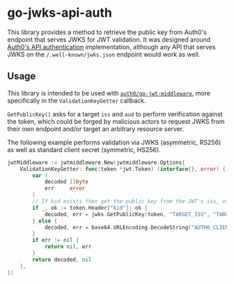 # go-jwks-api-auth

This library provides a method to retrieve the public key from Auth0's endpoint that serves JWKS for JWT validation. It was designed around [Auth0's API authentication](https://auth0.com/docs/api-auth/config/asking-for-access-tokens) implementation, although any API that serves JWKS on the `/.well-known/jwks.json` endpoint would work as well.

## Usage

This library is intended to be used with [`auth0/go-jwt-middleware`](https://github.com/auth0/go-jwt-middleware), more specifically in the `ValidationKeyGetter` callback.

`GetPublicKey()` asks for a target `iss` and `aud` to perform verification against the token, which could be forged by malicious actors to request JWKS from their own endpoint and/or target an arbitrary resource server.

The following example performs validation via JWKS (asymmetric, RS256) as well as standard client secret (symmetric, HS256).

```go
jwtMiddleware := jwtmiddleware.New(jwtmiddleware.Options{
	ValidationKeyGetter: func(token *jwt.Token) (interface{}, error) {
		var (
			decoded []byte
			err     error
		)
		// If kid exists then get the public key from the JWT's iss, otherwise use client secret
		if _, ok := token.Header["kid"]; ok {
			decoded, err = jwks.GetPublicKey(token, "TARGET_ISS", "TARGET_AUD")
		} else {
			decoded, err = base64.URLEncoding.DecodeString("AUTH0_CLIENT_SECRET")
		}
		if err != nil {
			return nil, err
		}
		return decoded, nil
	},
})
```
